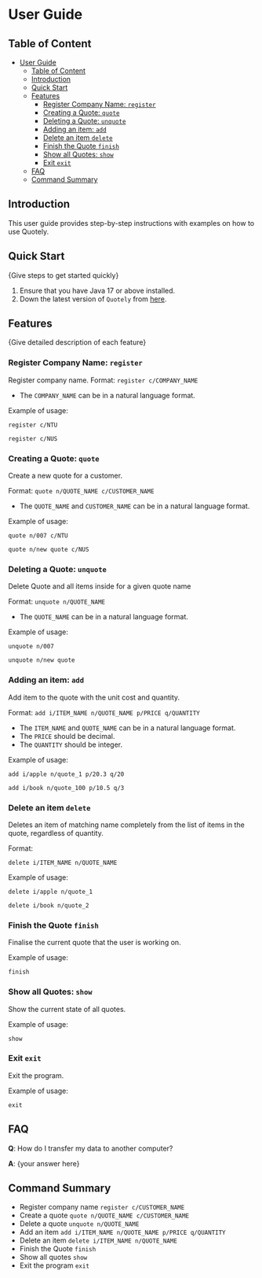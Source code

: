 # User Guide

## Table of Content

- [User Guide](#user-guide)
  - [Table of Content](#table-of-content)
  - [Introduction](#introduction)
  - [Quick Start](#quick-start)
  - [Features](#features)
    - [Register Company Name: `register`](#register-company-name-register)
    - [Creating a Quote: `quote`](#creating-a-quote-quote)
    - [Deleting a Quote: `unquote`](#deleting-a-quote-unquote)
    - [Adding an item: `add`](#adding-an-item-add)
    - [Delete an item `delete`](#delete-an-item-delete)
    - [Finish the Quote `finish`](#finish-the-quote-finish)
    - [Show all Quotes: `show`](#show-all-quotes-show)
    - [Exit `exit`](#exit-exit)
  - [FAQ](#faq)
  - [Command Summary](#command-summary)

## Introduction

This user guide provides step-by-step instructions with examples on how to use Quotely.

## Quick Start

{Give steps to get started quickly}

1. Ensure that you have Java 17 or above installed.
1. Down the latest version of `Quotely` from [here](http://link.to/Quotely).


## Features 

{Give detailed description of each feature}

### Register Company Name: `register`
Register company name.
Format: `register c/COMPANY_NAME`

* The `COMPANY_NAME` can be in a natural language format.

Example of usage: 

`register c/NTU`

`register c/NUS`

### Creating a Quote: `quote`
Create a new quote for a customer.

Format: `quote n/QUOTE_NAME c/CUSTOMER_NAME`

* The `QUOTE_NAME` and `CUSTOMER_NAME` can be in a natural language format.

Example of usage: 

`quote n/007 c/NTU`

`quote n/new quote c/NUS`


### Deleting a Quote: `unquote`
Delete Quote and all items inside for a given quote name

Format: `unquote n/QUOTE_NAME`

* The `QUOTE_NAME` can be in a natural language format.

Example of usage: 

`unquote n/007`

`unquote n/new quote`

### Adding an item: `add`
Add item to the quote with the unit cost and quantity.

Format: `add i/ITEM_NAME n/QUOTE_NAME p/PRICE q/QUANTITY`

* The `ITEM_NAME` and `QUOTE_NAME` can be in a natural language format.
* The `PRICE` should be decimal.
* The `QUANTITY` should be integer.

Example of usage: 

`add i/apple n/quote_1 p/20.3 q/20`

`add i/book n/quote_100 p/10.5 q/3`

### Delete an item `delete`
Deletes an item of matching name completely from the list of items in the quote, regardless of quantity.

Format:

`delete i/ITEM_NAME n/QUOTE_NAME`

Example of usage: 

`delete i/apple n/quote_1`

`delete i/book n/quote_2`


### Finish the Quote `finish`
Finalise the current quote that the user is working on.

Example of usage: 

`finish`

### Show all Quotes: `show`
Show the current state of all quotes.

Example of usage: 

`show`

### Exit `exit`
Exit the program.

Example of usage: 

`exit`


## FAQ

**Q**: How do I transfer my data to another computer? 

**A**: {your answer here}

## Command Summary

* Register company name `register c/CUSTOMER_NAME`
* Create a quote `quote n/QUOTE_NAME c/CUSTOMER_NAME`
* Delete a quote `unquote n/QUOTE_NAME`
* Add an item `add i/ITEM_NAME n/QUOTE_NAME p/PRICE q/QUANTITY`
* Delete an item `delete i/ITEM_NAME n/QUOTE_NAME`
* Finish the Quote `finish`
* Show all quotes `show`
* Exit the program `exit`
